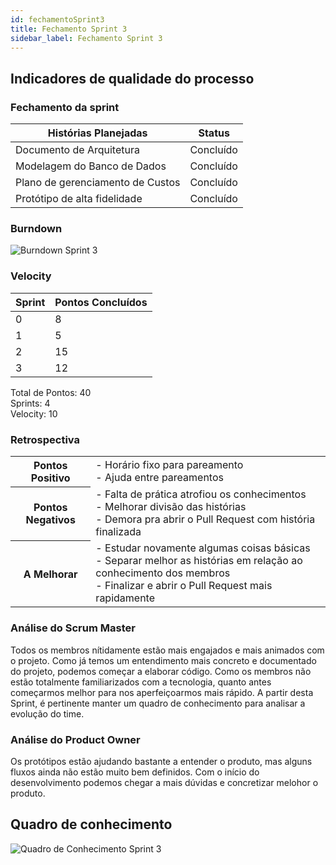 ```yaml
---
id: fechamentoSprint3
title: Fechamento Sprint 3
sidebar_label: Fechamento Sprint 3
---
```


## Indicadores de qualidade do processo

### Fechamento da sprint

| Histórias Planejadas | Status |
|----------------------|--------|
| Documento de Arquitetura | Concluído |
| Modelagem do Banco de Dados | Concluído |
| Plano de gerenciamento de Custos | Concluído |
| Protótipo de alta fidelidade | Concluído |

### Burndown

![Burndown Sprint 3](https://raw.githubusercontent.com/fga-eps-mds/2020.1-Conecta-Ensina-Wiki/master/website/static/img/sprints/burndown_sprint3.png)

### Velocity

| Sprint | Pontos Concluídos |
|--------|-------------------|
| 0 | 8 |
| 1 | 5 |
| 2 | 15 |
| 3 | 12 |

Total de Pontos: 40 <br>
Sprints: 4 <br>
Velocity: 10 <br>

### Retrospectiva

<table>
<tr>

<th> Pontos Positivo  </th>
<td>
- Horário fixo para pareamento <br>
- Ajuda entre pareamentos <br>
</td>
</tr>

<tr>
<th> Pontos Negativos </th>
<td>
- Falta de prática atrofiou os conhecimentos <br>
- Melhorar divisão das histórias <br>
- Demora pra abrir o Pull Request com história finalizada <br>
</td>
</tr>

<tr>
<th> A Melhorar </th>
<td>
- Estudar novamente algumas coisas básicas <br>
- Separar melhor as histórias em relação ao conhecimento dos membros <br>
- Finalizar e abrir o Pull Request mais rapidamente <br>
</td>
</tr>
</table>

### Análise do Scrum Master

Todos os membros nítidamente estão mais engajados e mais animados com o projeto. Como já temos um entendimento mais concreto e documentado do projeto, podemos começar a elaborar código. Como os membros não estão totalmente familiarizados com a tecnologia, quanto antes começarmos melhor para nos aperfeiçoarmos mais rápido. A partir desta Sprint, é pertinente manter um quadro de conhecimento para analisar a evolução do time.

### Análise do Product Owner

Os protótipos estão ajudando bastante a entender o produto, mas alguns fluxos ainda não estão muito bem definidos. Com o início do desenvolvimento podemos chegar a mais dúvidas e concretizar melohor o produto.

## Quadro de conhecimento

![Quadro de Conhecimento Sprint 3](https://raw.githubusercontent.com/fga-eps-mds/2020.1-Conecta-Ensina-Wiki/master/website/static/img/sprints/quadro_de_conhecimento_sprint3.png)
